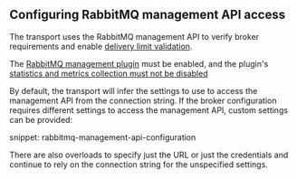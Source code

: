## Configuring RabbitMQ management API access

The transport uses the RabbitMQ management API to verify broker requirements and enable [delivery limit validation](#delivery-limit-validation).

The [RabbitMQ management plugin](https://www.rabbitmq.com/docs/management) must be enabled, and the plugin's [statistics and metrics collection must not be disabled](https://www.rabbitmq.com/docs/management#disable-stats)

By default, the transport will infer the settings to use to access the management API from the connection string. If the broker configuration requires different settings to access the management API, custom settings can be provided:

snippet: rabbitmq-management-api-configuration

There are also overloads to specify just the URL or just the credentials and continue to rely on the connection string for the unspecified settings.